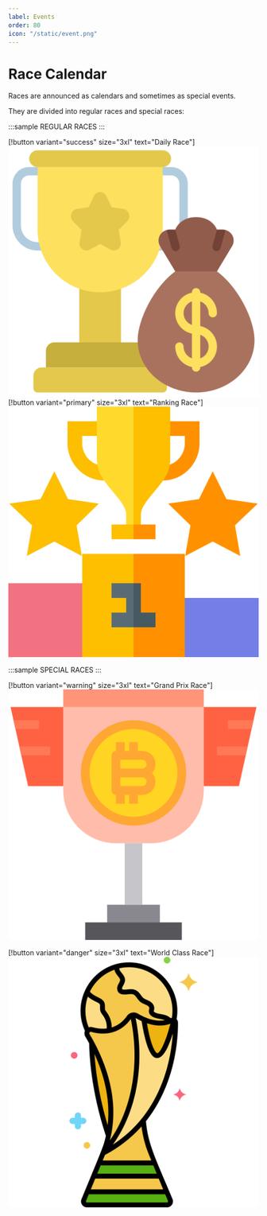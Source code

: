 ```yaml
---
label: Events
order: 80
icon: "/static/event.png"
---
```

<style>
    .sample {
        text-align: center;
        color: #1956AF;
        border-radius: 10px;
        background-color: #E1EDFF;
        border: 1px solid #1956AF;
        padding-top: 20px;
        margin-bottom: 20px;
    }
</style>

# Race Calendar

Races are announced as calendars and sometimes as special events. 

They are divided into regular races and special races:

:::sample
REGULAR RACES
:::

[!button variant="success" size="3xl" text="Daily Race"]
![](/static/first-prize.png)
[!button variant="primary" size="3xl" text="Ranking Race"]
![](/static/ranking.png)

:::sample
SPECIAL RACES
:::

[!button variant="warning" size="3xl" text="Grand Prix Race"]
![](/static/trophy-coin.png)

[!button variant="danger" size="3xl" text="World Class Race"]
![](/static/world-cup.png)




